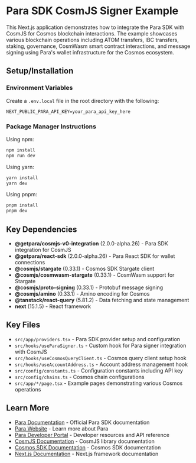# Para SDK CosmJS Signer Example

This Next.js application demonstrates how to integrate the Para SDK with CosmJS for Cosmos blockchain interactions. The example showcases various blockchain operations including ATOM transfers, IBC transfers, staking, governance, CosmWasm smart contract interactions, and message signing using Para's wallet infrastructure for the Cosmos ecosystem.

## Setup/Installation

### Environment Variables

Create a `.env.local` file in the root directory with the following:

```env
NEXT_PUBLIC_PARA_API_KEY=your_para_api_key_here
```

### Package Manager Instructions

Using npm:
```bash
npm install
npm run dev
```

Using yarn:
```bash
yarn install
yarn dev
```

Using pnpm:
```bash
pnpm install
pnpm dev
```

## Key Dependencies

- **@getpara/cosmjs-v0-integration** (2.0.0-alpha.26) - Para SDK integration for CosmJS
- **@getpara/react-sdk** (2.0.0-alpha.26) - Para React SDK for wallet connections
- **@cosmjs/stargate** (0.33.1) - Cosmos SDK Stargate client
- **@cosmjs/cosmwasm-stargate** (0.33.1) - CosmWasm support for Stargate
- **@cosmjs/proto-signing** (0.33.1) - Protobuf message signing
- **@cosmjs/amino** (0.33.1) - Amino encoding for Cosmos
- **@tanstack/react-query** (5.81.2) - Data fetching and state management
- **next** (15.1.5) - React framework

## Key Files

- `src/app/providers.tsx` - Para SDK provider setup and configuration
- `src/hooks/useParaSigner.ts` - Custom hook for Para signer integration with CosmJS
- `src/hooks/useCosmosQueryClient.ts` - Cosmos query client setup hook
- `src/hooks/useAccountAddress.ts` - Account address management hook
- `src/config/constants.ts` - Configuration constants including API key
- `src/config/chains.ts` - Cosmos chain configurations
- `src/app/*/page.tsx` - Example pages demonstrating various Cosmos operations

## Learn More

- [Para Documentation](https://docs.getpara.com) - Official Para SDK documentation
- [Para Website](https://getpara.com) - Learn more about Para
- [Para Developer Portal](https://developer.getpara.com) - Developer resources and API reference
- [CosmJS Documentation](https://github.com/cosmos/cosmjs) - CosmJS library documentation
- [Cosmos SDK Documentation](https://docs.cosmos.network) - Cosmos SDK documentation
- [Next.js Documentation](https://nextjs.org/docs) - Next.js framework documentation
